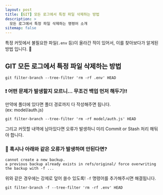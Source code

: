 ```yaml
---
layout: post
title: [GIT] 모든 로그에서 특정 파일 삭제하는 방법
description: >
  모든 로그에서 특정 파일 삭제하는 명령어 소개
sitemap: false
---
```


특정 커밋에서 불필요한 파일(`.env` 등)이 올라간 적이 있어서, 이를 찾아보다가 알게된 방법 입니다. 🤔

## GIT 모든 로그에서 특정 파일 삭제하는 방법
```shell
git filter-branch --tree-filter 'rm -rf .env' HEAD
```

### **❗️ 어떤 문제가 발생할지 모르니... 무조건 백업 먼저 해두기!!**

만약에 폴더에 있다면 폴더 경로까지 다 작성해주면 됩니다.
<br>
(ex: model/auth.js)

```shell
git filter-branch --tree-filter 'rm -rf model/auth.js' HEAD
```

그리고 커밋할 내역에 남아있다면 오류가 발생하니 미리 Commit or Stash 처리 해둬야 합니다.

### 🚨 혹시나 아래와 같은 오류가 발생하며 안된다면?
```shell
cannot create a new backup. 
a previous backup already exists in refs/original/ force overwriting the backup with -f ...
```

위와 같은 경우에는 강제로 덮어 쓸수 있도록! `-f` 명령어를 추가해주시면 해결됩니다.

```shell
git filter-branch -f --tree-filter 'rm -rf .env' HEAD
```